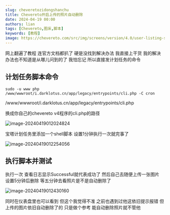 ```yaml
---
slug: cheveretozidongshanchu
title: Chevereto开启上传的照片自动删除
date: 2024-04-19 00:00
authors: lian
tags: [Chevereto,图床,脚本]
keywords: [教程]
image: https://chevereto.com/src/img/screens/version/4.0/user-listing-selected.webp
---
```


网上翻遍了教程 连官方文档都扒了 硬是没找到解决办法 我直接上干货 我的解决办法也不知道是从哪儿问到的了 我怕忘记 所以直接发计划任务的命令 

<!-- truncate -->

## 计划任务脚本命令

```
sudo -u www php /www/wwwroot/i.darklotus.cn/app/legacy/entrypoints/cli.php -C cron
```

/www/wwwroot/i.darklotus.cn/app/legacy/entrypoints/cli.php

换成你自己的chevereto v4程序的cli.php的路径

![image-20240419012024824](https://i.darklotus.cn/images/2024/04/19/202404190120907.png)

宝塔计划任务里添加一个shell脚本 设置1分钟执行一次就完事了



![image-20240419012254056](https://i.darklotus.cn/images/2024/04/19/202404190122122.png)

## 执行脚本并测试

执行一次 查看日志显示Successful就代表成功了 然后自己去随便上传一张图片 设置5分钟后删除 等五分钟去看照片是不是自动删除了



![image-20240419012430160](https://i.darklotus.cn/images/2024/04/19/202404190124227.png)



同时在仪表盘里也可以看到 但这个我觉得不准 之前也遇到过他这依旧提示报错 但上传的图片依旧自动删除了的 只是做个参考 能自动删除照片就不管他